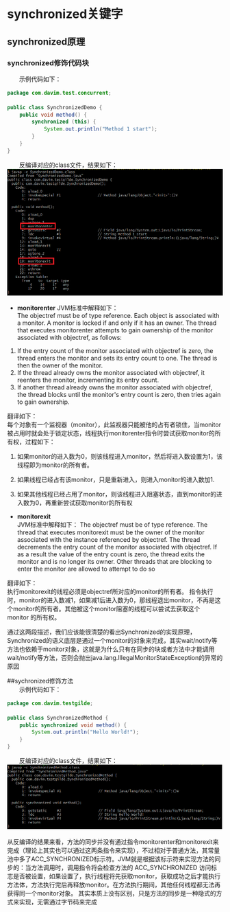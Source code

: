 # synchronized关键字
## synchronized原理  
### synchronized修饰代码块
&emsp;&emsp;示例代码如下：
```java
package com.davim.test.concurrent;

public class SynchronizedDemo {
    public void method() {
        synchronized (this) {
            System.out.println("Method 1 start");
        }
    }
}
```
&emsp;&emsp;反编译对应的class文件，结果如下：  
<a href="https://davim-mi.github.io/">
  <img src="/images/posts/2018-07-12/synchronized_code_block.png">
</a>  
- **monitorenter**
JVM标准中解释如下：  
The objectref must be of type reference.
Each object is associated with a monitor. A monitor is locked if
and only if it has an owner. The thread that executes monitorenter
attempts to gain ownership of the monitor associated with
objectref, as follows:
1. If the entry count of the monitor associated with objectref is
zero, the thread enters the monitor and sets its entry count to
one. The thread is then the owner of the monitor.
2. If the thread already owns the monitor associated with objectref,
it reenters the monitor, incrementing its entry count.
3. If another thread already owns the monitor associated with
objectref, the thread blocks until the monitor's entry count is
zero, then tries again to gain ownership.

翻译如下：  
每个对象有一个监视器（monitor），此监视器只能被他的占有者锁住，当monitor被占用时就会处于锁定状态，线程执行monitorenter指令时尝试获取monitor的所有权，过程如下：

1. 如果monitor的进入数为0，则该线程进入monitor，然后将进入数设置为1，该线程即为monitor的所有者。

2. 如果线程已经占有该monitor，只是重新进入，则进入monitor的进入数加1.

3. 如果其他线程已经占用了monitor，则该线程进入阻塞状态，直到monitor的进入数为0，再重新尝试获取monitor的所有权  

- **monitorexit**   
JVM标准中解释如下： 
The objectref must be of type reference.
The thread that executes monitorexit must be the owner of the
monitor associated with the instance referenced by objectref.
The thread decrements the entry count of the monitor associated
with objectref. If as a result the value of the entry count is zero, the
thread exits the monitor and is no longer its owner. Other threads
that are blocking to enter the monitor are allowed to attempt to do
so

翻译如下：  
执行monitorexit的线程必须是objectref所对应的monitor的所有者。
指令执行时，monitor的进入数减1，如果减1后进入数为0，那线程退出monitor，不再是这个monitor的所有者。其他被这个monitor阻塞的线程可以尝试去获取这个 monitor 的所有权。  

通过这两段描述，我们应该能很清楚的看出Synchronized的实现原理，Synchronized的语义底层是通过一个monitor的对象来完成，其实wait/notify等方法也依赖于monitor对象，这就是为什么只有在同步的块或者方法中才能调用wait/notify等方法，否则会抛出java.lang.IllegalMonitorStateException的异常的原因  

##sychronized修饰方法  
&emsp;&emsp;示例代码如下：
```java
package com.davim.testgilde;

public class SynchronizedMethod {
    public synchronized void method() {
        System.out.println("Hello World!");
    }
}
```
&emsp;&emsp;反编译对应的class文件，结果如下：  
<a href="https://davim-mi.github.io/">
  <img src="/images/posts/2018-07-12/synchronized_method.png">
</a>  

从反编译的结果来看，方法的同步并没有通过指令monitorenter和monitorexit来完成（理论上其实也可以通过这两条指令来实现），不过相对于普通方法，其常量池中多了ACC_SYNCHRONIZED标示符。JVM就是根据该标示符来实现方法的同步的：当方法调用时，调用指令将会检查方法的 ACC_SYNCHRONIZED 访问标志是否被设置，如果设置了，执行线程将先获取monitor，获取成功之后才能执行方法体，方法执行完后再释放monitor。在方法执行期间，其他任何线程都无法再获得同一个monitor对象。 其实本质上没有区别，只是方法的同步是一种隐式的方式来实现，无需通过字节码来完成

